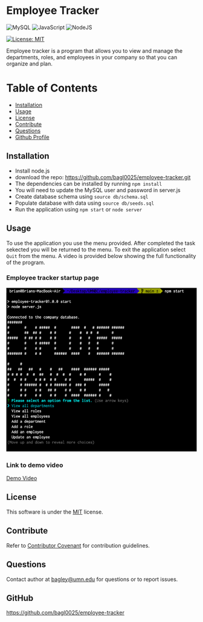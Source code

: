 # Employee Tracker
![MySQL](https://img.shields.io/badge/mysql-%2300f.svg?style=for-the-badge&logo=mysql&logoColor=white)
![JavaScript](https://img.shields.io/badge/javascript-%23323330.svg?style=for-the-badge&logo=javascript&logoColor=%23F7DF1E)
![NodeJS](https://img.shields.io/badge/node.js-6DA55F?style=for-the-badge&logo=node.js&logoColor=white)

[![License: MIT](https://img.shields.io/badge/License-MIT-yellow.svg)](https://opensource.org/licenses/MIT)

Employee tracker is a program that allows you to view and manage the departments, roles, and employees in your company so that you can organize and plan.

# Table of Contents
* [Installation](#installation)
* [Usage](#usage)
* [License](#license)
* [Contribute](#contribute)
* [Questions](#questions)
* [Github Profile](#github)

## Installation

- Install node.js
- download the repo: https://github.com/bagl0025/employee-tracker.git
- The dependencies can be installed by running `npm install`
- You will need to update the MySQL user and password in server.js
- Create database schema using `source db/schema.sql`
- Populate database with data using `source db/seeds.sql`
- Run the application using `npm start` or `node server`

## Usage
To use the application you use the menu provided. After completed the task sekected you will be returned to the menu. To exit the application select `Quit` from the menu. A video is provided below showing the full functionality of the program.

### Employee tracker startup page

<img src="./assets/images/screenshot.png" alt="employee tracker screenshot" width="600"/>

### Link to demo video

[Demo Video](https://drive.google.com/file/d/1vqj7zHCmdeJgTr5-SgzsGTkV4gqw1sM-/view?usp=sharing)

## License
This software is under the [MIT](./LICENSE) license.

## Contribute
Refer to [Contributor Covenant](https://www.contributor-covenant.org/) for contribution guidelines.

## Questions
Contact author at bagley@umn.edu for questions or to report issues.

## GitHub
https://github.com/bagl0025/employee-tracker

